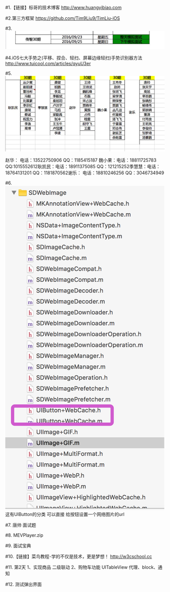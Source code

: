 #1.【链接】标哥的技术博客
http://www.huangyibiao.com

#2.第三方框架
https://github.com/Tim9Liu9/TimLiu-iOS

#3.![](/assets/404E239407FE4212DFAAC4F74F7AC9A5.jpg)

#4.iOS七大手势之(平移、捏合、轻扫、屏幕边缘轻扫)手势识别器方法
http://www.tuicool.com/articles/qyuU3er

#5.![](/assets/EF37E8C4F2630B6EFC57D1C89064E730.jpg)

赵华： 电话：13522750906 QQ：1185415187 魏小果：电话：18811725783 QQ:1015552612耿凯民：电话：18911375085 QQ：121215252季慧慧：电话：18764131201 QQ：1181870562谢乐： 电话：18810246256 QQ：3046734949

#6.
![](/assets/192FC0DC9003B004A5909D121657AAFF.jpg)
这有UIButton的分类 可以直接 给按钮设置一个网络图片的url

#7.
唐帅 面试题

#8.
MEVPlayer.zip

#9.
面试宝典

#10.【链接】菜鸟教程-学的不仅是技术，更是梦想！
http://w3cschool.cc

#11.
第2天	
1、实现商品 二级联动
2、购物车功能	UITableView 代理、block、通知

#12.
测试弹出界面


